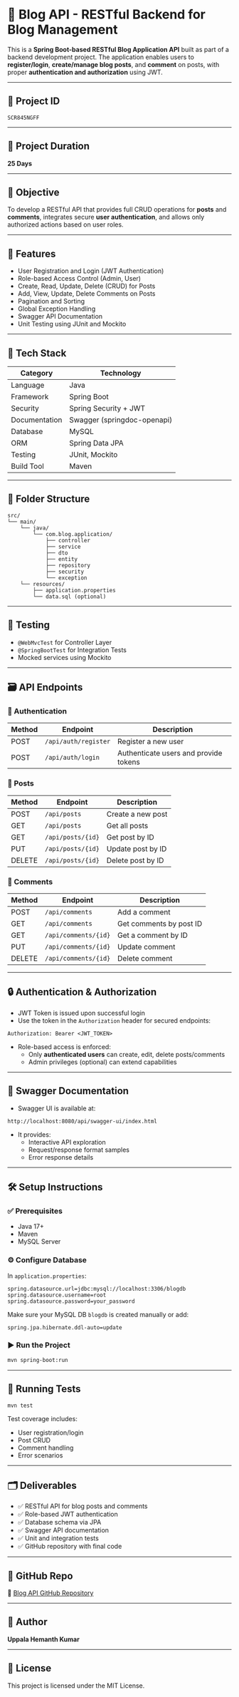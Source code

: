 
# 📝 Blog API - RESTful Backend for Blog Management

This is a **Spring Boot-based RESTful Blog Application API** built as part of a backend development project. The application enables users to **register/login**, **create/manage blog posts**, and **comment** on posts, with proper **authentication and authorization** using JWT.

---

## 📌 Project ID

`SCR845NGFF`

---

## 📆 Project Duration

**25 Days**

---

## 🧠 Objective

To develop a RESTful API that provides full CRUD operations for **posts** and **comments**, integrates secure **user authentication**, and allows only authorized actions based on user roles.

---

## 🚀 Features

- User Registration and Login (JWT Authentication)
- Role-based Access Control (Admin, User)
- Create, Read, Update, Delete (CRUD) for Posts
- Add, View, Update, Delete Comments on Posts
- Pagination and Sorting
- Global Exception Handling
- Swagger API Documentation
- Unit Testing using JUnit and Mockito

---

## 🧰 Tech Stack

| Category        | Technology       |
|----------------|------------------|
| Language        | Java             |
| Framework       | Spring Boot      |
| Security        | Spring Security + JWT |
| Documentation   | Swagger (springdoc-openapi) |
| Database        | MySQL            |
| ORM             | Spring Data JPA  |
| Testing         | JUnit, Mockito   |
| Build Tool      | Maven            |

---

## 📁 Folder Structure

```
src/
└── main/
    └── java/
        └── com.blog.application/
            ├── controller
            ├── service
            ├── dto
            ├── entity
            ├── repository
            ├── security
            └── exception
    └── resources/
        ├── application.properties
        └── data.sql (optional)
```

---

## 🧪 Testing

- `@WebMvcTest` for Controller Layer
- `@SpringBootTest` for Integration Tests
- Mocked services using Mockito

---

## 🗃️ API Endpoints

### 🔐 Authentication
| Method | Endpoint          | Description             |
|--------|-------------------|-------------------------|
| POST   | `/api/auth/register` | Register a new user     |
| POST   | `/api/auth/login`    | Authenticate users and provide tokens |

### 📝 Posts
| Method | Endpoint          | Description          |
|--------|-------------------|----------------------|
| POST   | `/api/posts`         | Create a new post    |
| GET    | `/api/posts`         | Get all posts        |
| GET    | `/api/posts/{id}`    | Get post by ID       |
| PUT    | `/api/posts/{id}`    | Update post by ID    |
| DELETE | `/api/posts/{id}`    | Delete post by ID    |

### 💬 Comments
| Method | Endpoint              | Description               |
|--------|-----------------------|---------------------------|
| POST   | `/api/comments`         | Add a comment              |
| GET    | `/api/comments`         | Get comments by post ID    |
| GET    | `/api/comments/{id}`    | Get a comment by ID        |
| PUT    | `/api/comments/{id}`    | Update comment             |
| DELETE | `/api/comments/{id}`    | Delete comment             |

---

## 🔒 Authentication & Authorization

- JWT Token is issued upon successful login
- Use the token in the `Authorization` header for secured endpoints:

```
Authorization: Bearer <JWT_TOKEN>
```

- Role-based access is enforced:
  - Only **authenticated users** can create, edit, delete posts/comments
  - Admin privileges (optional) can extend capabilities

---

## 📜 Swagger Documentation

- Swagger UI is available at:

```
http://localhost:8080/api/swagger-ui/index.html
```

- It provides:
  - Interactive API exploration
  - Request/response format samples
  - Error response details

---

## 🛠️ Setup Instructions

### ✅ Prerequisites

- Java 17+
- Maven
- MySQL Server

### ⚙️ Configure Database

In `application.properties`:

```properties
spring.datasource.url=jdbc:mysql://localhost:3306/blogdb
spring.datasource.username=root
spring.datasource.password=your_password
```

Make sure your MySQL DB `blogdb` is created manually or add:

```properties
spring.jpa.hibernate.ddl-auto=update
```

### ▶️ Run the Project

```bash
mvn spring-boot:run
```

---

## 🧪 Running Tests

```bash
mvn test
```

Test coverage includes:
- User registration/login
- Post CRUD
- Comment handling
- Error scenarios

---

## 🗂️ Deliverables

- ✅ RESTful API for blog posts and comments
- ✅ Role-based JWT authentication
- ✅ Database schema via JPA
- ✅ Swagger API documentation
- ✅ Unit and integration tests
- ✅ GitHub repository with final code

---

## 📎 GitHub Repo

🔗 [Blog API GitHub Repository](https://github.com/Hemanth-2216/blog-api.git)

---

## 🙌 Author

**Uppala Hemanth Kumar**

---

## 📄 License

This project is licensed under the MIT License.
